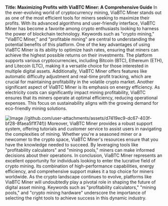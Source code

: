 **Title: Maximizing Profits with ViaBTC Miner: A Comprehensive Guide**
In the ever-evolving world of cryptocurrency mining, ViaBTC Miner stands out as one of the most efficient tools for miners seeking to maximize their profits. With its advanced algorithms and user-friendly interface, ViaBTC Miner has become a favorite among crypto enthusiasts looking to harness the power of blockchain technology. Keywords such as "crypto mining," "ViaBTC Miner," and "profitable mining" are central to understanding the potential benefits of this platform.
One of the key advantages of using ViaBTC Miner is its ability to optimize hash rates, ensuring that miners can achieve the highest possible returns on their investments. The platform supports various cryptocurrencies, including Bitcoin (BTC), Ethereum (ETH), and Litecoin (LTC), making it a versatile choice for those interested in multiple digital assets. Additionally, ViaBTC Miner offers features like automatic difficulty adjustment and real-time profit tracking, which are crucial for maintaining profitability in the volatile crypto market.
Another significant aspect of ViaBTC Miner is its emphasis on energy efficiency. As electricity costs can significantly impact mining profitability, ViaBTC ensures that its miners operate at optimal efficiency, reducing operational expenses. This focus on sustainability aligns with the growing demand for eco-friendly mining solutions.

![Image](https://github.com/user-attachments/assets/d7419ec9-dc67-403f-bf28-8faea5f1f74f)
 //github.com/user-attachments/assets/d7419ec9-dc67-403f-bf28-8faea5f1f74f))
Moreover, ViaBTC Miner provides a robust support system, offering tutorials and customer service to assist users in navigating the complexities of mining. Whether you're a seasoned miner or a newcomer to the crypto space, ViaBTC Miner's resources ensure that you have the knowledge needed to succeed. By leveraging tools like "profitability calculators" and "mining pools," miners can make informed decisions about their operations.
In conclusion, ViaBTC Miner represents an excellent opportunity for individuals looking to enter the lucrative field of crypto mining. Its combination of high-performance capabilities, energy efficiency, and comprehensive support makes it a top choice for miners worldwide. As the crypto landscape continues to evolve, platforms like ViaBTC Miner will undoubtedly play a pivotal role in shaping the future of digital asset mining. Keywords such as "profitability calculators," "mining pools," and "crypto mining hardware" underscore the importance of selecting the right tools to achieve success in this dynamic industry.
